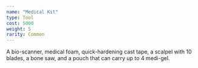 ```yaml
---
name: "Medical Kit"
type: Tool
cost: 5000
weight: 5
rarity: Common
---
```


A bio-scanner, medical foam, quick-hardening cast tape, a scalpel with 10 blades, a bone saw,
and a pouch that can carry up to 4 medi-gel.
